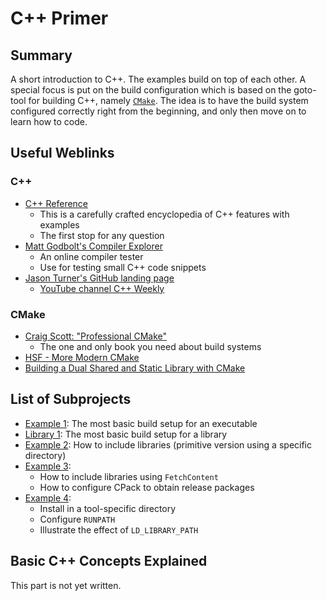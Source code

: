 # C++ Primer 

## Summary 

A short introduction to C++. The examples build on top of each other. A special focus is put on the build configuration which is based on the goto-tool for building C++, namely [`CMake`](https://cmake.org/cmake/help/latest/). The idea is to have the build system configured correctly right from the beginning, and only then move on to learn how to code.      

## Useful Weblinks

### C++

- [C++ Reference](https://en.cppreference.com/)
  - This is a carefully crafted encyclopedia of C++ features with examples
  - The first stop for any question 
- [Matt Godbolt's Compiler Explorer](https://godbolt.org/) 
  - An online compiler tester
  - Use for testing small C++ code snippets
- [Jason Turner's GitHub landing page](https://github.com/lefticus)
  - [YouTube channel C++ Weekly](https://www.youtube.com/@cppweekly) 

### CMake 

- [Craig Scott: "Professional CMake"](https://crascit.com/professional-cmake/)    
  - The one and only book you need about build systems 
- [HSF - More Modern CMake](https://hsf-training.github.io/hsf-training-cmake-webpage/index.html)
- [Building a Dual Shared and Static Library with CMake](https://alexreinking.com/blog/building-a-dual-shared-and-static-library-with-cmake.html)

## List of Subprojects

- [Example 1](example_1/): The most basic build setup for an executable 
- [Library 1](library_1/): The most basic build setup for a library 
- [Example 2](example_2/): How to include libraries (primitive version using a specific directory) 
- [Example 3](example_3/): 
  - How to include libraries using `FetchContent`
  - How to configure CPack to obtain release packages  
- [Example 4](example_4/): 
  - Install in a tool-specific directory
  - Configure `RUNPATH`
  - Illustrate the effect of `LD_LIBRARY_PATH`
  
## Basic C++ Concepts Explained

This part is not yet written.

